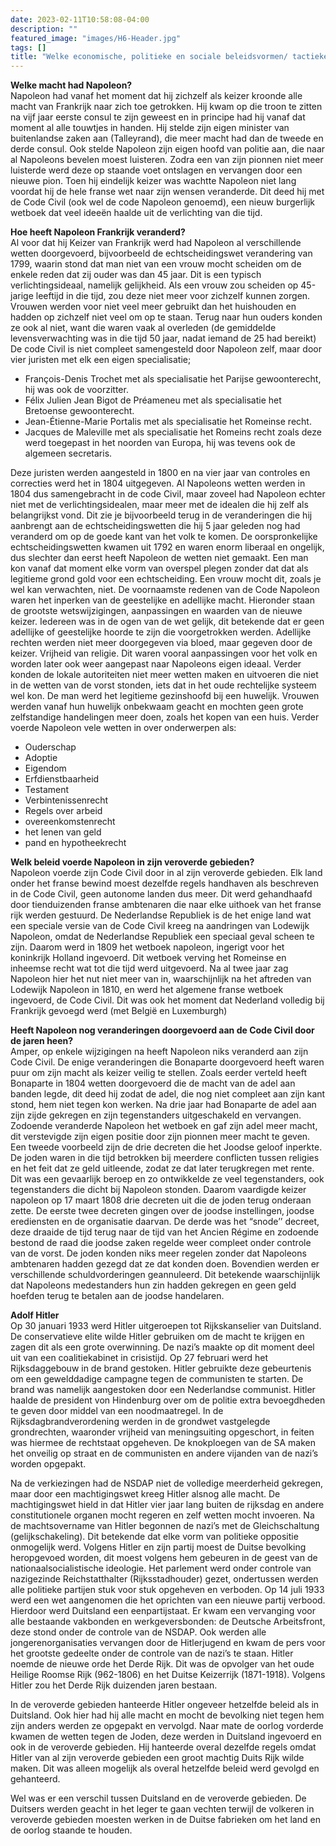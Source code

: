 ```yaml
---
date: 2023-02-11T10:58:08-04:00
description: ""
featured_image: "images/H6-Header.jpg"
tags: []
title: "Welke economische, politieke en sociale beleidsvormen/ tactieken werden er door Napoleon en Hitler gebruikt tijdens de oorlog?"
---
```

**Welke macht had Napoleon?**  
Napoleon had vanaf het moment dat hij zichzelf als keizer kroonde alle macht van Frankrijk naar zich toe getrokken. Hij kwam op die troon te zitten na vijf jaar eerste consul te zijn geweest en in principe had hij vanaf dat moment al alle touwtjes in handen.
Hij stelde zijn eigen minister van buitenlandse zaken aan (Talleyrand), die meer macht had dan de tweede en derde consul. Ook stelde Napoleon zijn eigen hoofd van politie aan, die naar al Napoleons bevelen moest luisteren. Zodra een van zijn pionnen niet meer luisterde werd deze op staande voet ontslagen en vervangen door een nieuwe pion.
Toen hij eindelijk keizer was wachtte Napoleon niet lang voordat hij de hele franse wet naar zijn wensen veranderde. Dit deed hij met de Code Civil (ook wel de code Napoleon genoemd), een nieuw burgerlijk wetboek dat veel ideeën haalde uit de verlichting van die tijd.  

**Hoe heeft Napoleon Frankrijk veranderd?**  
Al voor dat hij Keizer van Frankrijk werd had Napoleon al verschillende wetten doorgevoerd, bijvoorbeeld de echtscheidingswet verandering van 1799, waarin stond dat man niet van een vrouw mocht scheiden om de enkele reden dat zij ouder was dan 45 jaar.
Dit is een typisch verlichtingsideaal, namelijk gelijkheid.
Als een vrouw zou scheiden op 45-jarige leeftijd in die tijd, zou deze niet meer voor zichzelf kunnen zorgen. Vrouwen werden voor niet veel meer gebruikt dan het huishouden en hadden op zichzelf niet veel om op te staan. Terug naar hun ouders konden ze ook al niet, want die waren vaak al overleden (de gemiddelde levensverwachting was in die tijd 50 jaar, nadat iemand de 25 had bereikt)
De code Civil is niet compleet samengesteld door Napoleon zelf, maar door vier juristen met elk een eigen specialisatie;
* François-Denis Trochet met als specialisatie het Parijse gewoonterecht, hij was ook de voorzitter.
* Félix Julien Jean Bigot de Préameneu met als specialisatie het Bretoense gewoonterecht.
* Jean-Étienne-Marie Portalis met als specialisatie het Romeinse recht.
* Jacques de Maleville met als specialisatie het Romeins recht zoals deze werd toegepast in het noorden van Europa, hij was tevens ook de algemeen secretaris.  


Deze juristen werden aangesteld in 1800 en na vier jaar van controles en correcties werd het in 1804 uitgegeven.
Al Napoleons wetten werden in 1804 dus samengebracht in de code Civil, maar zoveel had Napoleon echter niet met de verlichtingsidealen, maar meer met de idealen die hij zelf als belangrijkst vond.
Dit zie je bijvoorbeeld terug in de veranderingen die hij aanbrengt aan de echtscheidingswetten die hij 5 jaar geleden nog had veranderd om op de goede kant van het volk te komen.
De oorspronkelijke echtscheidingswetten kwamen uit 1792 en waren enorm liberaal en ongelijk, dus slechter dan eerst heeft Napoleon de wetten niet gemaakt. Een man kon vanaf dat moment elke vorm van overspel plegen zonder dat dat als legitieme grond gold voor een echtscheiding. Een vrouw mocht dit, zoals je wel kan verwachten, niet.
De voornaamste redenen van de Code Napoleon waren het inperken van de geestelijke en adellijke macht.
Hieronder staan de grootste wetswijzigingen, aanpassingen en waarden van de nieuwe keizer.
Iedereen was in de ogen van de wet gelijk, dit betekende dat er geen adellijke of geestelijke hoorde te zijn die voorgetrokken werden.
Adellijke rechten werden niet meer doorgegeven via bloed, maar gegeven door de keizer.
Vrijheid van religie.
Dit waren vooral aanpassingen voor het volk en worden later ook weer aangepast naar Napoleons eigen ideaal.
Verder konden de lokale autoriteiten niet meer wetten maken en uitvoeren die niet in de wetten van de vorst stonden, iets dat in het oude rechtelijke systeem wel kon.
De man werd het legitieme gezinshoofd bij een huwelijk. Vrouwen werden vanaf hun huwelijk onbekwaam geacht en mochten geen grote zelfstandige handelingen meer doen, zoals het kopen van een huis.
Verder voerde Napoleon vele wetten in over onderwerpen als:
* Ouderschap
* Adoptie
* Eigendom
* Erfdienstbaarheid
* Testament
* Verbintenissenrecht
* Regels over arbeid
* overeenkomstenrecht
* het lenen van geld
* pand en hypotheekrecht

**Welk beleid voerde Napoleon in zijn veroverde gebieden?**  
Napoleon voerde zijn Code Civil door in al zijn veroverde gebieden.
Elk land onder het franse bewind moest dezelfde regels handhaven als beschreven in de Code Civil, geen autonome landen dus meer.
Dit werd gehandhaafd door tienduizenden franse ambtenaren die naar elke uithoek van het franse rijk werden gestuurd.
De Nederlandse Republiek is de het enige land wat een speciale versie van de Code Civil kreeg na aandringen van Lodewijk Napoleon, omdat de Nederlandse Republiek een speciaal geval scheen te zijn.
Daarom werd in 1809 het wetboek napoleon, ingerigt voor het koninkrijk Holland ingevoerd.
Dit wetboek verving het Romeinse en inheemse recht wat tot die tijd werd uitgevoerd.
Na al twee jaar zag Napoleon hier het nut niet meer van in, waarschijnlijk na het aftreden van Lodewijk Napoleon in 1810, en werd het algemene franse wetboek ingevoerd, de Code Civil. Dit was ook het moment dat Nederland volledig bij Frankrijk gevoegd werd (met België en Luxemburgh)  

**Heeft Napoleon nog veranderingen doorgevoerd aan de Code Civil door de jaren heen?**  
Amper, op enkele wijzigingen na heeft Napoleon niks veranderd aan zijn Code Civil.
De enige veranderingen die Bonaparte doorgevoerd heeft waren puur om zijn macht als keizer veilig te stellen.
Zoals eerder verteld heeft Bonaparte in 1804 wetten doorgevoerd die de macht van de adel aan banden legde, dit deed hij zodat de adel, die nog niet compleet aan zijn kant stond, hem niet tegen kon werken.
Na drie jaar had Bonaparte de adel aan zijn zijde gekregen en zijn tegenstanders uitgeschakeld en vervangen.
Zodoende veranderde Napoleon het wetboek en gaf zijn adel meer macht, dit verstevigde zijn eigen positie door zijn pionnen meer macht te geven.
Een tweede voorbeeld zijn de drie decreten die het Joodse geloof inperkte.
De joden waren in die tijd betrokken bij meerdere conflicten tussen religies en het feit dat ze geld uitleende, zodat ze dat later terugkregen met rente.
Dit was een gevaarlijk beroep en zo ontwikkelde ze veel tegenstanders, ook tegenstanders die dicht bij Napoleon stonden. 
Daarom vaardigde keizer napoleon op 17 maart 1808 drie decreten uit die de joden terug onderaan zette. De eerste twee decreten gingen over de joodse instellingen, joodse erediensten en de organisatie daarvan. De derde was het “snode’’ decreet, deze draaide de tijd terug naar de tijd van het Ancien Régime en zodoende bestond de raad die joodse zaken regelde weer compleet onder controle van de vorst.
De joden konden niks meer regelen zonder dat Napoleons ambtenaren hadden gezegd dat ze dat konden doen. Bovendien werden er verschillende schuldvorderingen geannuleerd.
Dit betekende waarschijnlijk dat Napoleons medestanders hun zin hadden gekregen en geen geld hoefden terug te betalen aan de joodse handelaren.  

**Adolf Hitler**  
Op 30 januari 1933 werd Hitler uitgeroepen tot Rijkskanselier van Duitsland. De conservatieve elite wilde Hitler gebruiken om de macht te krijgen en zagen dit als een grote overwinning. De nazi’s maakte op dit moment deel uit van een coalitiekabinet in crisistijd. Op 27 februari werd het Rijksdaggebouw in de brand gestoken. Hitler gebruikte deze gebeurtenis om een gewelddadige campagne tegen de communisten te starten. De brand was namelijk aangestoken door een Nederlandse communist. Hitler haalde de president von Hindenburg over om de politie extra bevoegdheden te geven door middel van een noodmaatregel. In de Rijksdagbrandverordening werden in de grondwet vastgelegde grondrechten, waaronder vrijheid van meningsuiting opgeschort, in feiten was hiermee de rechtstaat opgeheven. De knokploegen van de SA maken het onveilig op straat en de communisten en andere vijanden van de nazi’s worden opgepakt.  

Na de verkiezingen had de NSDAP niet de volledige meerderheid gekregen, maar door een machtigingswet kreeg Hitler alsnog alle macht. De machtigingswet hield in dat Hitler vier jaar lang buiten de rijksdag en andere constitutionele organen mocht regeren en zelf wetten mocht invoeren. Na de machtsovername van Hitler begonnen de nazi’s met de Gleichschaltung (gelijkschakeling). Dit betekende dat elke vorm van politieke oppositie onmogelijk werd. Volgens Hitler en zijn partij moest de Duitse bevolking heropgevoed worden, dit moest volgens hem gebeuren in de geest van de nationaalsocialistische ideologie. 
Het parlement werd onder controle van nazigezinde Reichstatthalter (Rijksstadhouder) gezet, ondertussen werden alle politieke partijen stuk voor stuk opgeheven en verboden. Op 14 juli 1933 werd een wet aangenomen die het oprichten van een nieuwe partij verbood. Hierdoor werd Duitsland een eenpartijstaat. Er kwam een vervanging voor alle bestaande vakbonden en werkgeversbonden: de Deutsche Arbeitsfront, deze stond onder de controle van de NSDAP. Ook werden alle jongerenorganisaties vervangen door de Hitlerjugend en kwam de pers voor het grootste gedeelte onder de controle van de nazi’s te staan. Hitler noemde de nieuwe orde het Derde Rijk. Dit was de opvolger van het oude Heilige Roomse Rijk (962-1806) en het Duitse Keizerrijk (1871-1918). Volgens Hitler zou het Derde Rijk duizenden jaren bestaan. 

In de veroverde gebieden hanteerde Hitler ongeveer hetzelfde beleid als in Duitsland. Ook hier had hij alle macht en mocht de bevolking niet tegen hem zijn anders werden ze opgepakt en vervolgd. Naar mate de oorlog vorderde kwamen de wetten tegen de Joden, deze werden in Duitsland ingevoerd en ook in de veroverde gebieden. Hij hanteerde overal dezelfde regels omdat Hitler van al zijn veroverde gebieden een groot machtig Duits Rijk wilde maken. Dit was alleen mogelijk als overal hetzelfde beleid werd gevolgd en gehanteerd.

Wel was er een verschil tussen Duitsland en de veroverde gebieden. De Duitsers werden geacht in het leger te gaan vechten terwijl de volkeren in veroverde gebieden moesten werken in de Duitse fabrieken om het land en de oorlog staande te houden. 

